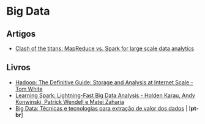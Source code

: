 # Big Data

## Artigos
- [Clash of the titans: MapReduce vs. Spark for large scale data analytics](http://delivery.acm.org/10.1145/2840000/2831365/p2110-shi.pdf?ip=177.220.88.103&id=2831365&acc=ACTIVE%20SERVICE&key=344E943C9DC262BB%2E8F08AE39EA1AD728%2E4D4702B0C3E38B35%2E4D4702B0C3E38B35&CFID=810755829&CFTOKEN=14928319&__acm__=1505758096_07af402ff5932187cc033a00d6e689ae)

## Livros
- [Hadoop: The Definitive Guide: Storage and Analysis at Internet Scale - Tom White](https://www.amazon.com.br/Hadoop-Definitive-Storage-Analysis-Internet-ebook/dp/B00V7B1IZC?__mk_pt_BR=%C3%85M%C3%85%C5%BD%C3%95%C3%91&keywords=hadoop&qid=1538426989&sr=8-2&ref=sr_1_2)
- [Learning Spark: Lightning-Fast Big Data Analysis - Holden Karau, Andy Konwinski, Patrick Wendell e Matei Zaharia](https://www.amazon.com.br/Learning-Spark-Lightning-Fast-Data-Analysis-ebook/dp/B00SW0TY8O/ref=pd_sim_351_1?_encoding=UTF8&pd_rd_i=B00SW0TY8O&pd_rd_r=8eb5b852-c5bb-11e8-8690-b530844d64ad&pd_rd_w=G1PX6&pd_rd_wg=hvDb7&pf_rd_i=desktop-dp-sims&pf_rd_m=A1ZZFT5FULY4LN&pf_rd_p=d515db61-e263-47cd-b9d9-b33c1db68903&pf_rd_r=CV8PAMSNSYHNEAD0650C&pf_rd_s=desktop-dp-sims&pf_rd_t=40701&psc=1&refRID=CV8PAMSNSYHNEAD0650C)
- [Big Data: Técnicas e tecnologias para extração de valor dos dados](https://www.casadocodigo.com.br/products/livro-big-data) | [**pt-br**]
